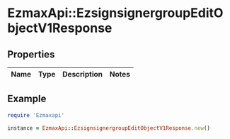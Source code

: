 # EzmaxApi::EzsignsignergroupEditObjectV1Response

## Properties

| Name | Type | Description | Notes |
| ---- | ---- | ----------- | ----- |

## Example

```ruby
require 'Ezmaxapi'

instance = EzmaxApi::EzsignsignergroupEditObjectV1Response.new()
```

